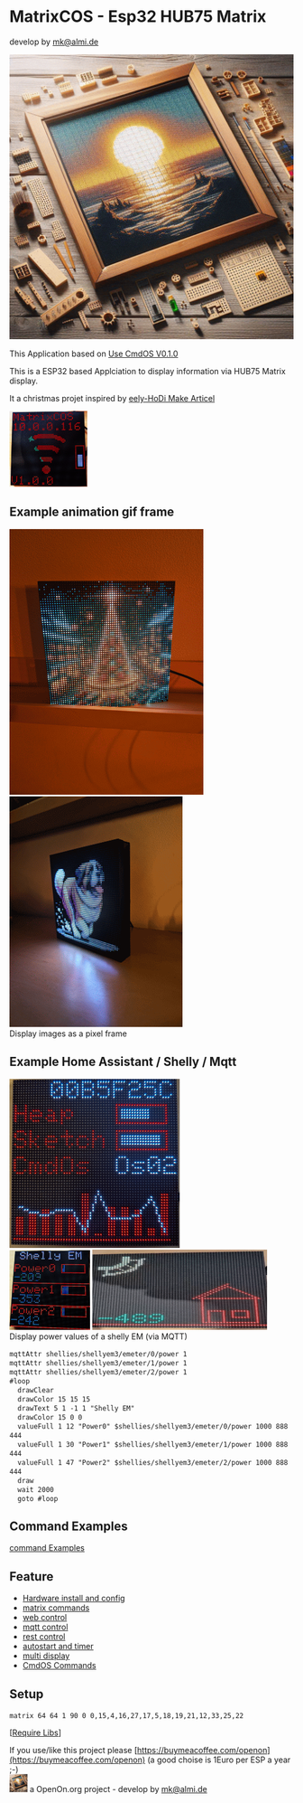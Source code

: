 
# MatrixCOS - Esp32 HUB75 Matrix

develop by mk@almi.de

![CmdOS LOGO](images/Hub75_logo.gif)


This Application based on <a href="http://github.com/mklossde/CmdOs">Use CmdOS V0.1.0</a>

This is a ESP32 based Applciation to display information via HUB75 Matrix display.

It a christmas projet inspired by 
	<a href='https://github.com/JPlenert/eely-hodi'>eely-HoDi Make Articel</a> 

![Display-Title](images/pageTitle.gif)		

##  Example animation gif frame
![Display-Example](images/frame1.gif)
![Display-Example](images/frame2.gif)		
Display images as a pixel frame 

##  Example Home Assistant / Shelly / Mqtt
![Display-Example](images/pageEsp.gif)	
![Display-Example](images/shellyEM.gif)	
![Display-Example](images/example_pv2.gif)	
Display power values of a shelly EM (via MQTT) 

	mqttAttr shellies/shellyem3/emeter/0/power 1
	mqttAttr shellies/shellyem3/emeter/1/power 1 
	mqttAttr shellies/shellyem3/emeter/2/power 1
	#loop
	  drawClear
	  drawColor 15 15 15
	  drawText 5 1 -1 1 "Shelly EM"
	  drawColor 15 0 0 
	  valueFull 1 12 "Power0" $shellies/shellyem3/emeter/0/power 1000 888 444
	  valueFull 1 30 "Power1" $shellies/shellyem3/emeter/1/power 1000 888 444
	  valueFull 1 47 "Power2" $shellies/shellyem3/emeter/2/power 1000 888 444
	  draw
	  wait 2000
	  goto #loop

## Command Examples 
<a href='example/examples.md'>command Examples</a>

## Feature 
 - <a href='doc/Config.md'>Hardware install and config</a>
 - <a href='doc/Commands.md'>matrix commands</a>
 - <a href='doc/Web.md'>web control</a> 
 - <a href='doc/Mqtt.md'>mqtt control</a>
 - <a href='doc/Rest.md'>rest control</a>
 - <a href='doc/Timer.md'>autostart and timer</a> 
 - <a href='doc/Multi.md'>multi display</a> 
 - <a href='https://github.com/mklossde/CmdOs/blob/main/doc/CmdOsCmds.md'>CmdOS Commands</a>
 


## Setup
	matrix 64 64 1 90 0 0,15,4,16,27,17,5,18,19,21,12,33,25,22
	


[<a href="libs.md">Require Libs</a>]

If you use/like this project please [https://buymeacoffee.com/openon](https://buymeacoffee.com/openon) (a good choise is 1Euro per ESP a year ;-)  
![LOGO](images/Hub75_logo_32x32.gif) a OpenOn.org project - develop by mk@almi.de 

